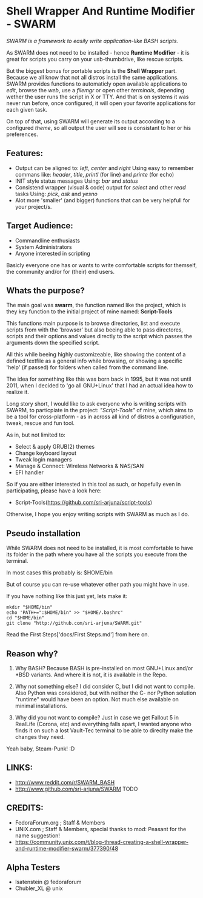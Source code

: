 Shell Wrapper And Runtime Modifier - SWARM
==========================================

_SWARM is a framework to easily write application-like BASH scripts._

As SWARM does not need to be installed - hence **Runtime Modifier** -
it is great for scripts you carry on your usb-thumbdrive, like rescue scripts.

But the biggest bonus for portable scripts is the **Shell Wrapper** part.
Because we all know that not all distros install the same applications.
SWARM provides functions to automaticly open available applications to _edit_, browse the _web_, use a _filemgr_ or open other _terminals_, depending wether the user runs the script in X or TTY.
And that is on systems it was never run before, once configured, it will open your favorite applications for each given task.

On top of that, using SWARM will generate its output according to a configured _theme_,
so all output the user will see is consistant to her or his preferences.


Features:
---------

* Output can be aligned to: _left_, _center_ and _right_
  Using easy to remember commans like: *header*, *title*, *printl* (for line) and *printe* (for echo)
* INIT style status messages
  Using: *bar* and *status*
* Consistend wrapper (visual & code) output for _select_ and other _read_ tasks
  Using: *pick*, *ask* and *yesno*
* Alot more 'smaller' (and bigger) functions that can be very helpfull for your project/s.


Target Audience:
----------------

* Commandline enthusiasts
* System Administrators
* Anyone interested in scripting

Basicly everyone one has or wants to write comfortable scripts for themself, the community and/or for (their) end users.



Whats the purpose?
------------------

The main goal was **swarm**, the function named like the project,
which is they key function to the initial project of mine named: **Script-Tools**

This functions main purpose is to browse directories, list and execute scripts
from with the 'browser' but also beeing able to pass directores, scripts and their options
and values directly to the script which passes the arguments down the specified script.

All this while beeing highly customizeable, like showing the content of a defined textfile as
a general info while browsing, or showing a specific 'help' (if passed) for folders
when called from the command line.

The idea for something like this was born back in 1995, but it was not until 2011,
when I decided to 'go all GNU+Linux' that I had an actual idea how to realize it.

Long story short, I would like to ask everyone who is writing scripts with SWARM,
to particpiate in the project: _"Script-Tools"_ of mine, which aims to be a tool for cross-platform -
as in across all kind of distros a configuration, tweak, rescue and fun tool.

As in, but not limited to:
* Select & apply GRUB(2) themes
* Change keyboard layout
* Tweak login managers
* Manage & Connect: Wireless Networks & NAS/SAN
* EFI handler

So if you are either interested in this tool as such, or hopefully even in participating,
please have a look here:
* Script-Tools(https://github.com/sri-arjuna/script-tools)

Otherwise, I hope you enjoy writing scripts with SWARM as much as I do.


Pseudo installation
-------------------

While SWARM does not need to be installed, it is most comfortable to have its folder
in the path where you have all the scripts you execute from the terminal.

In most cases this probably is: $HOME/bin

But of course you can re-use whatever other path you might have in use.

If you have nothing like this just yet, lets make it:

    mkdir "$HOME/bin"
    echo 'PATH+=":$HOME/bin" >> "$HOME/.bashrc"
    cd "$HOME/bin"
    git clone "http://github.com/sri-arjuna/SWARM.git"

Read the First Steps['docs/First Steps.md'] from here on.


Reason why?
-----------

1. Why BASH?
Because BASH is pre-installed on most GNU+Linux and/or *BSD variants.
And where it is not, it is available in the Repo.

2. Why not something else?
I did consider C, but I did not want to compile.
Also Python was considered, but with neither the C- nor Python solution
"runtime" would have been an option.
Not much else available on minimal installations.

3. Why did you not want to compile?
Just in case we get Fallout 5 in RealLife (Corona, etc) and everything falls apart,
I wanted anyone who finds it on such a lost Vault-Tec terminal to be able to direclty
make the changes they need.

Yeah baby, Steam-Punk! :D


LINKS:
------

* http://www.reddit.com/r/SWARM_BASH
* http://www.github.com/sri-arjuna/SWARM        TODO


CREDITS:
--------

* FedoraForum.org ; Staff & Members
* UNIX.com ; Staff & Members, special thanks to mod: Peasant for the name suggestion!
* https://community.unix.com/t/blog-thread-creating-a-shell-wrapper-and-runtime-modifier-swarm/377390/48


Alpha Testers
-------------

* lsatenstein @ fedoraforum
* Chubler_XL @ unix
